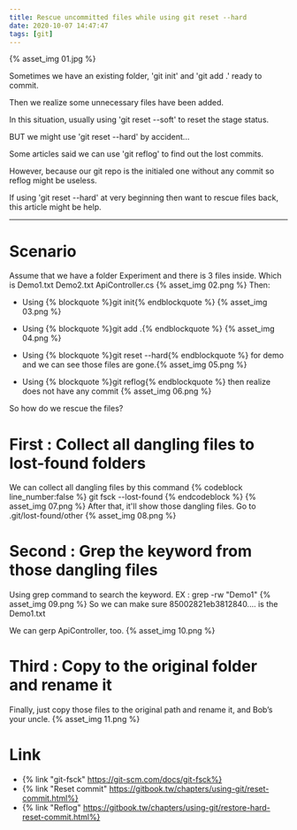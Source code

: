 ```yaml
---
title: Rescue uncommitted files while using git reset --hard
date: 2020-10-07 14:47:47
tags: [git]
---
```


{% asset_img 01.jpg %}

<!-- more -->

Sometimes we have an existing folder, 'git init' and 'git add .' ready to commit.

Then we realize some unnecessary files have been added.

In this situation, usually using 'git reset --soft' to reset the stage status. 

BUT we might use 'git reset --hard' by accident...

Some articles said we can use 'git reflog' to find out the lost commits. 

However, because our git repo is the initialed one without any commit so reflog might be useless.

If using 'git reset --hard' at very beginning then want to rescue files back, this article might be help.

---

# Scenario
Assume that we have a folder Experiment and there is 3 files inside.
Which is Demo1.txt Demo2.txt ApiController.cs
{% asset_img 02.png %}
Then:
- Using {% blockquote %}git init{% endblockquote %} {% asset_img 03.png %}

- Using {% blockquote %}git add .{% endblockquote %} {% asset_img 04.png %}

- Using {% blockquote %}git reset --hard{% endblockquote %} for demo and we can see those files are gone.{% asset_img 05.png %}

- Using {% blockquote %}git reflog{% endblockquote %} then realize does not have any commit {% asset_img 06.png %}

So how do we rescue the files?

# First : Collect all dangling files to lost-found folders
We can collect all dangling files by this command {% codeblock line_number:false %} git fsck --lost-found {% endcodeblock %}
{% asset_img 07.png %}
After that, it'll show those dangling files. Go to .git/lost-found/other {% asset_img 08.png %}

# Second : Grep the keyword from those dangling files
Using grep command to search the keyword. EX : grep -rw "Demo1"
{% asset_img 09.png %}
So we can make sure 85002821eb3812840.... is the Demo1.txt

We can gerp ApiController, too.
{% asset_img 10.png %}

# Third : Copy to the original folder and rename it
Finally, just copy those files to the original path and rename it, and Bob’s your uncle.
{% asset_img 11.png %}

# Link
- {% link "git-fsck" https://git-scm.com/docs/git-fsck%}
- {% link "Reset commit" https://gitbook.tw/chapters/using-git/reset-commit.html%}
- {% link "Reflog" https://gitbook.tw/chapters/using-git/restore-hard-reset-commit.html%}